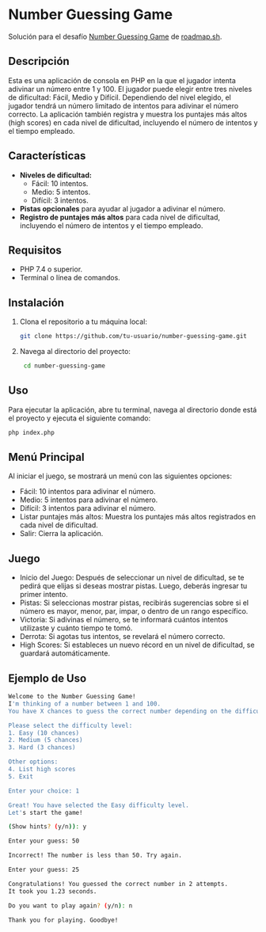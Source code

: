 # Number Guessing Game

Solución para el desafío [Number Guessing Game](https://roadmap.sh/projects/number-guessing-game) de [roadmap.sh](https://roadmap.sh/).

## Descripción

Esta es una aplicación de consola en PHP en la que el jugador intenta adivinar un número entre 1 y 100. El jugador puede elegir entre tres niveles de dificultad: Fácil, Medio y Difícil. Dependiendo del nivel elegido, el jugador tendrá un número limitado de intentos para adivinar el número correcto. La aplicación también registra y muestra los puntajes más altos (high scores) en cada nivel de dificultad, incluyendo el número de intentos y el tiempo empleado.

## Características

- **Niveles de dificultad:**
  - Fácil: 10 intentos.
  - Medio: 5 intentos.
  - Difícil: 3 intentos.
- **Pistas opcionales** para ayudar al jugador a adivinar el número.
- **Registro de puntajes más altos** para cada nivel de dificultad, incluyendo el número de intentos y el tiempo empleado.

## Requisitos

- PHP 7.4 o superior.
- Terminal o línea de comandos.

## Instalación

1. Clona el repositorio a tu máquina local:

   ```bash
   git clone https://github.com/tu-usuario/number-guessing-game.git
   ```

2. Navega al directorio del proyecto:

   ```bash
    cd number-guessing-game
   ```

## Uso

Para ejecutar la aplicación, abre tu terminal, navega al directorio donde está el proyecto y ejecuta el siguiente comando:

```bash
php index.php
```

## Menú Principal

Al iniciar el juego, se mostrará un menú con las siguientes opciones:

- Fácil: 10 intentos para adivinar el número.
- Medio: 5 intentos para adivinar el número.
- Difícil: 3 intentos para adivinar el número.
- Listar puntajes más altos: Muestra los puntajes más altos registrados en cada nivel de dificultad.
- Salir: Cierra la aplicación.

## Juego

- Inicio del Juego: Después de seleccionar un nivel de dificultad, se te pedirá que elijas si deseas mostrar pistas. Luego, deberás ingresar tu primer intento.
- Pistas: Si seleccionas mostrar pistas, recibirás sugerencias sobre si el número es mayor, menor, par, impar, o dentro de un rango específico.
- Victoria: Si adivinas el número, se te informará cuántos intentos utilizaste y cuánto tiempo te tomó.
- Derrota: Si agotas tus intentos, se revelará el número correcto.
- High Scores: Si estableces un nuevo récord en un nivel de dificultad, se guardará automáticamente.

## Ejemplo de Uso

```bash
Welcome to the Number Guessing Game!
I'm thinking of a number between 1 and 100.
You have X chances to guess the correct number depending on the difficulty you choose.

Please select the difficulty level:
1. Easy (10 chances)
2. Medium (5 chances)
3. Hard (3 chances)

Other options:
4. List high scores
5. Exit

Enter your choice: 1

Great! You have selected the Easy difficulty level.
Let's start the game!

(Show hints? (y/n)): y

Enter your guess: 50

Incorrect! The number is less than 50. Try again.

Enter your guess: 25

Congratulations! You guessed the correct number in 2 attempts.
It took you 1.23 seconds.

Do you want to play again? (y/n): n

Thank you for playing. Goodbye!
```
